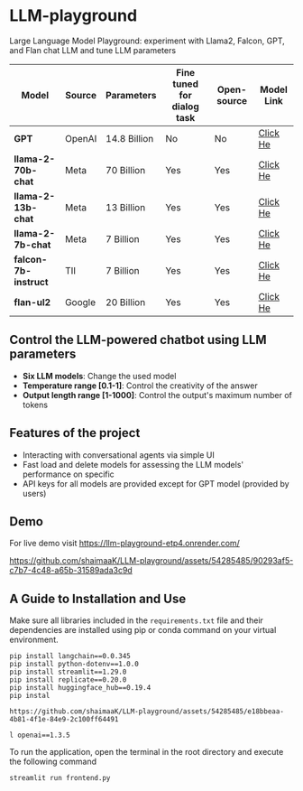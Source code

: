 # LLM-playground
Large Language Model Playground: experiment with Llama2, Falcon, GPT, and Flan chat LLM and tune LLM parameters

| **Model**              | **Source** | **Parameters** | **Fine tuned for dialog task** | **Open-source** | **Model Link**                                         |
|------------------------|------------|----------------|--------------------------------|-----------------|--------------------------------------------------|
| **GPT**                | OpenAI     | 14.8 Billion   | No                             | No              | [Click He](https://openai.com/pricing)                     |
| **llama-2-70b-chat**   | Meta       | 70 Billion     | Yes                            | Yes             | [Click He](https://replicate.com/meta/llama-2-70b-chat)      |
| **llama-2-13b-chat**   | Meta       | 13 Billion     | Yes                            | Yes             | [Click He](https://replicate.com/meta/llama-2-13b-chat)      |
| **llama-2-7b-chat**    | Meta       | 7 Billion      | Yes                            | Yes             | [Click He](https://replicate.com/meta/llama-2-7b-chat)       |
| **falcon-7b-instruct** | TII        | 7 Billion      | Yes                            | Yes             | [Click He](https://huggingface.co/tiiuae/falcon-7b-instruct) |
| **flan-ul2**           | Google     | 20 Billion     | Yes                            | Yes             | [Click He](https://huggingface.co/google/flan-ul2)           |


## Control the LLM-powered chatbot using LLM parameters
- **Six LLM models**: Change the used model
- **Temperature range [0.1-1]**: Control the creativity of the answer 
- **Output length range [1-1000]**: Control the output's maximum number of tokens

## Features of the project
- Interacting with conversational agents via simple UI
- Fast load and delete models for assessing the LLM models' performance on specific
- API keys for all models are provided except for GPT model (provided by users)
## Demo
For live demo visit https://llm-playground-etp4.onrender.com/

https://github.com/shaimaaK/LLM-playground/assets/54285485/90293af5-c7b7-4c48-a65b-31589ada3c9d



## A Guide to Installation and Use
Make sure all libraries included in the ``requirements.txt`` file and their dependencies are installed using pip or conda command on your virtual environment.
```
pip install langchain==0.0.345
pip install python-dotenv==1.0.0
pip install streamlit==1.29.0
pip install replicate==0.20.0
pip install huggingface_hub==0.19.4
pip instal

https://github.com/shaimaaK/LLM-playground/assets/54285485/e18bbeaa-4b81-4f1e-84e9-2c100ff64491

l openai==1.3.5
```
To run the application, open the terminal in the root directory and execute the following command
```
streamlit run frontend.py 
```

